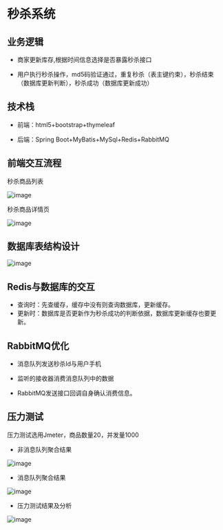 # 秒杀系统

## 业务逻辑

* 商家更新库存,根据时间信息选择是否暴露秒杀接口

* 用户执行秒杀操作，md5码验证通过，重复秒杀（表主键约束），秒杀结束（数据库更新判断），秒杀成功（数据库更新成功）

## 技术栈

* 前端：html5+bootstrap+thymeleaf

* 后端：Spring Boot+MyBatis+MySql+Redis+RabbitMQ

## 前端交互流程

秒杀商品列表

![image](http://skyrimgo.oss-cn-hangzhou.aliyuncs.com/goods.png)

秒杀商品详情页

![image](https://skyrimgo.oss-cn-hangzhou.aliyuncs.com/good.png)

## 数据库表结构设计

![image](https://skyrimgo.oss-cn-hangzhou.aliyuncs.com/sql.png)

## Redis与数据库的交互

* 查询时：先查缓存，缓存中没有则查询数据库，更新缓存。
* 更新时：数据库是否更新作为秒杀成功的判断依据，数据库更新缓存也要更新。

## RabbitMQ优化

* 消息队列发送秒杀Id与用户手机

* 监听的接收器消费消息队列中的数据

* RabbitMQ发送接口回调自身确认消费信息。

## 压力测试

压力测试选用Jmeter，商品数量20，并发量1000

* 非消息队列聚合结果

![image](https://skyrimgo.oss-cn-hangzhou.aliyuncs.com/nomq-result.png)

* 消息队列聚合结果

![image](https://skyrimgo.oss-cn-hangzhou.aliyuncs.com/mq-result.png)

* 压力测试结果及分析

![image](https://skyrimgo.oss-cn-hangzhou.aliyuncs.com/compare.png)

